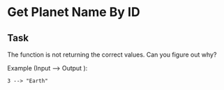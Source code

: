 # Get Planet Name By ID

## Task

The function is not returning the correct values. 
Can you figure out why?

Example (Input --> Output ):
```
3 --> "Earth"
```


